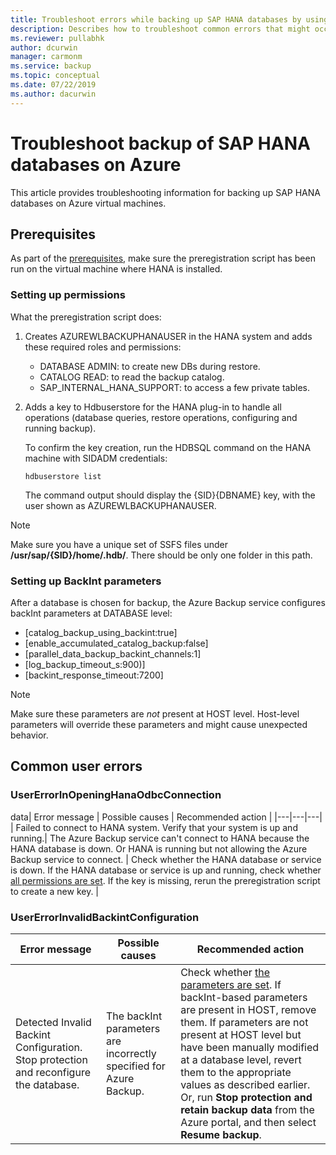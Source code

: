 ```yaml
---
title: Troubleshoot errors while backing up SAP HANA databases by using Azure Backup | Microsoft Docs
description: Describes how to troubleshoot common errors that might occur when you use Azure Backup to back up SAP HANA databases.
ms.reviewer: pullabhk
author: dcurwin
manager: carmonm
ms.service: backup
ms.topic: conceptual
ms.date: 07/22/2019
ms.author: dacurwin
---
```


# Troubleshoot backup of SAP HANA databases on Azure

This article provides troubleshooting information for backing up SAP HANA databases on Azure virtual machines.

## Prerequisites

As part of the [prerequisites](backup-azure-sap-hana-database.md#prerequisites), make sure the preregistration script has been run on the virtual machine where HANA is installed.

### Setting up permissions

What the preregistration script does:

1. Creates AZUREWLBACKUPHANAUSER in the HANA system and adds these required roles and permissions:
    - DATABASE ADMIN: to create new DBs during restore.
    - CATALOG READ: to read the backup catalog.
    - SAP_INTERNAL_HANA_SUPPORT: to access a few private tables.
2. Adds a key to Hdbuserstore for the HANA plug-in to handle all operations (database queries, restore operations, configuring and running backup).
   
   To confirm the key creation, run the HDBSQL command on the HANA machine with SIDADM credentials:

    ``` hdbsql
    hdbuserstore list
    ```
    
    The command output should display the {SID}{DBNAME} key, with the user shown as AZUREWLBACKUPHANAUSER.

> [!NOTE]
> Make sure you have a unique set of SSFS files under **/usr/sap/{SID}/home/.hdb/**. There should be only one folder in this path.

### Setting up BackInt parameters

After a database is chosen for backup, the Azure Backup service  configures backInt parameters at DATABASE level:

- [catalog_backup_using_backint:true]
- [enable_accumulated_catalog_backup:false]
- [parallel_data_backup_backint_channels:1]
- [log_backup_timeout_s:900)]
- [backint_response_timeout:7200]

> [!NOTE]
> Make sure these parameters are *not* present at HOST level. Host-level parameters will override these parameters and might cause unexpected behavior.

## Common user errors

### UserErrorInOpeningHanaOdbcConnection

data| Error message | Possible causes | Recommended action |
|---|---|---|
| Failed to connect to HANA system. Verify that your system is up and running.| The Azure Backup service can't connect to HANA because the HANA database is down. Or HANA is running but not allowing the Azure Backup service to connect. | Check whether the HANA database or service is down. If the HANA database or service is up and running, check whether [all permissions are set](#setting-up-permissions). If the key is missing, rerun the preregistration script to create a new key. |

### UserErrorInvalidBackintConfiguration

| Error message | Possible causes | Recommended action |
|---|---|---|
| Detected Invalid Backint Configuration. Stop protection and reconfigure the database.| The backInt parameters are incorrectly specified for Azure Backup. | Check whether [the parameters are set](#setting-up-backint-parameters). If backInt-based parameters are present in HOST, remove them. If parameters are not present at HOST level but have been manually modified at a database level, revert them to the appropriate values as described earlier. Or, run **Stop protection and retain backup data** from the Azure portal, and then select **Resume backup**.|
